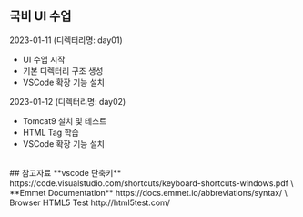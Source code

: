 ## 국비 UI 수업
2023-01-11  (디렉터리명: day01)  
- UI 수업 시작
- 기본 디렉터리 구조 생성
- VSCode 확장 기능 설치  
  
2023-01-12 (디렉터리명: day02)
- Tomcat9 설치 및 테스트
- HTML Tag 학습
- VSCode 확장 기능 설치  
<br/>
## 참고자료  
**vscode 단축키**  
https://code.visualstudio.com/shortcuts/keyboard-shortcuts-windows.pdf  
\
**Emmet Documentation**
https://docs.emmet.io/abbreviations/syntax/  
\
Browser HTML5 Test  
http://html5test.com/